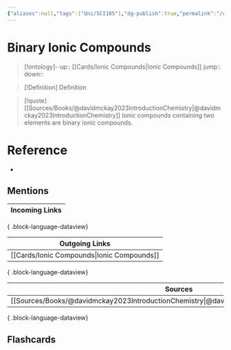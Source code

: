 ```yaml
---
{"aliases":null,"tags":["Uni/SCI105"],"dg-publish":true,"permalink":"/cards/binary-ionic-compounds/","dgPassFrontmatter":true}
---
```


# Binary Ionic Compounds

> [!ontology]-
> up:: [[Cards/Ionic Compounds\|Ionic Compounds]]
> jump:: 
> down:: 

> [!Definition] Definition
> 

> [!quote] [[Sources/Books/@davidmckay2023IntroductionChemistry\|@davidmckay2023IntroductionChemistry]]
> Ionic compounds containing two elements are binary ionic compounds.

# Reference
- 

## Mentions
| Incoming Links |
| -------------- |

{ .block-language-dataview}

| Outgoing Links                                |
| --------------------------------------------- |
| [[Cards/Ionic Compounds\|Ionic Compounds]] |

{ .block-language-dataview}

| Sources                                                                                         |
| ----------------------------------------------------------------------------------------------- |
| [[Sources/Books/@davidmckay2023IntroductionChemistry\|@davidmckay2023IntroductionChemistry]] |

{ .block-language-dataview}

## Flashcards 
